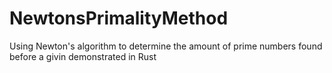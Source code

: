 # NewtonsPrimalityMethod

Using Newton's algorithm to determine the amount of prime numbers found before a givin <i128> demonstrated in Rust

